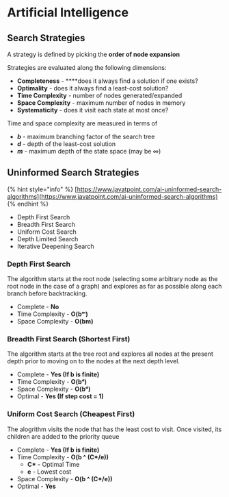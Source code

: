 # Artificial Intelligence

## Search Strategies

A strategy is defined by picking the **order of node expansion**

Strategies are evaluated along the following dimensions: 

* **Completeness** - ****does it always find a solution if one exists? 
* **Optimality** - does it always find a least-cost solution? 
* **Time Complexity** - number of nodes generated/expanded 
* **Space Complexity** - maximum number of nodes in memory 
* **Systematicity** - does it visit each state at most once?

Time and space complexity are measured in terms of 

* _**b**_ - maximum branching factor of the search tree
* _**d**_ - depth of the least-cost solution 
* _**m**_ - maximum depth of the state space \(may be ∞\)

## Uninformed Search Strategies

{% hint style="info" %}
[https://www.javatpoint.com/ai-uninformed-search-algorithms](https://www.javatpoint.com/ai-uninformed-search-algorithms)
{% endhint %}

* Depth First Search
* Breadth First Search 
* Uniform Cost Search
* Depth Limited Search
* Iterative Deepening Search

### Depth First Search

The algorithm starts at the root node \(selecting some arbitrary node as the root node in the case of a graph\) and explores as far as possible along each branch before backtracking.

* Complete - **No**
* Time Complexity - **O\(bᵐ\)**
* Space Complexity - **O\(bm\)**

### Breadth First Search \(Shortest First\)

The algorithm starts at the tree root and explores all nodes at the present depth prior to moving on to the nodes at the next depth level.

* Complete - **Yes \(If b is finite\)**
* Time Complexity - **O\(bᵈ\)**
* Space Complexity - **O\(bᵈ\)**
* Optimal - **Yes \(If step cost = 1\)**

### Uniform Cost Search \(Cheapest First\)

The alogrithm visits the node that has the least cost to visit. Once visited, its children are added to the priority queue

* Complete - **Yes \(If b is finite\)**
* Time Complexity - **O\(b ^ \(C\*/e\)\)**
  * **C\*** - Optimal Time
  * **e** - Lowest cost
* Space Complexity - **O\(b ^ \(C\*/e\)\)**
* Optimal - **Yes**

